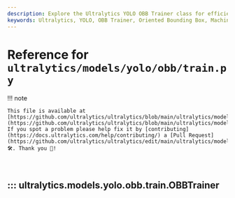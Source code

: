 ```yaml
---
description: Explore the Ultralytics YOLO OBB Trainer class for efficient training with Oriented Bounding Box models. Learn with examples and method details.
keywords: Ultralytics, YOLO, OBB Trainer, Oriented Bounding Box, Machine Learning, Training, AI
---
```


# Reference for `ultralytics/models/yolo/obb/train.py`

!!! note

    This file is available at [https://github.com/ultralytics/ultralytics/blob/main/ultralytics/models/yolo/obb/train.py](https://github.com/ultralytics/ultralytics/blob/main/ultralytics/models/yolo/obb/train.py). If you spot a problem please help fix it by [contributing](https://docs.ultralytics.com/help/contributing/) a [Pull Request](https://github.com/ultralytics/ultralytics/edit/main/ultralytics/models/yolo/obb/train.py) 🛠️. Thank you 🙏!

<br>

## ::: ultralytics.models.yolo.obb.train.OBBTrainer

<br><br>
